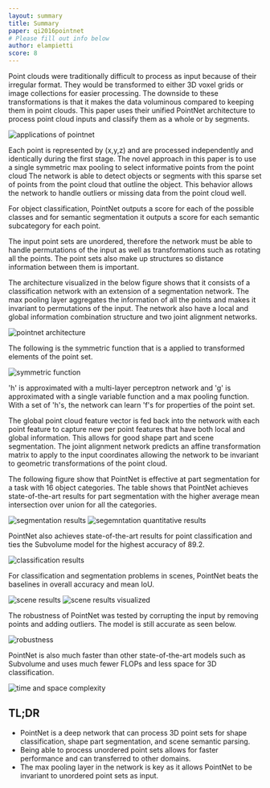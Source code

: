```yaml
---
layout: summary
title: Summary
paper: qi2016pointnet
# Please fill out info below
author: elampietti
score: 8
---
```


Point clouds were traditionally difficult to process as input because of their irregular format.
They would be transformed to either 3D voxel grids or image collections for easier processing.
The downside to these transformations is that it makes the data voluminous compared to keeping them in point clouds.
This paper uses their unified PointNet architecture to process point cloud inputs and classify them as a whole or by segments.

![applications of pointnet](https://user-images.githubusercontent.com/7085644/139198884-6e2c1d1a-427b-46b2-bfe4-7af92a2344c9.PNG)

Each point is represented by (x,y,z) and are processed independently and identically during the first stage. 
The novel approach in this paper is to use a single symmetric max pooling to select informative points from the point cloud
The network is able to detect objects or segments with this sparse set of points from the point cloud that outline the object. 
This behavior allows the network to handle outliers or missing data from the point cloud well.

For object classification, PointNet outputs a score for each of the possible classes and for semantic segmentation it outputs a score for each semantic subcategory for each point.

The input point sets are unordered, therefore the network must be able to handle permutations of the input as well as transformations such as rotating all the points.
The point sets also make up structures so distance information between them is important.

The architecture visualized in the below figure shows that it consists of a classification network with an extension of a segmentation network.
The max pooling layer aggregates the information of all the points and makes it invariant to permutations of the input.
The network also have a local and global information combination structure and two joint alignment networks.

![pointnet architecture](https://user-images.githubusercontent.com/7085644/139199188-1508e0f1-189a-4784-a2ac-56f8127678b0.PNG)

The following is the symmetric function that is a applied to transformed elements of the point set.

![symmetric function](https://user-images.githubusercontent.com/7085644/139201274-05ec4b3c-2563-4c69-9ddf-878f5c87d7f2.PNG)

'h' is approximated with a multi-layer perceptron network and 'g' is approximated with a single variable function and a max pooling function.
With a set of 'h's, the network can learn 'f's for properties of the point set.

The global point cloud feature vector is fed back into the network with each point feature to capture new per point features that have both local and global information.
This allows for good shape part and scene segmentation.
The joint alignment network predicts an affine transformation matrix to apply to the input coordinates allowing the network to be invariant to geometric transformations of the point cloud.

The following figure show that PointNet is effective at part segmentation for a task with 16 object categories.
The table shows that PointNet achieves state-of-the-art results for part segmentation with the higher average mean intersection over union for all the categories.

![segmentation results](https://user-images.githubusercontent.com/7085644/139202877-248f9ddc-bac8-434b-b3f9-f2abf62bdd7c.PNG)
![segemntation quantitative results](https://user-images.githubusercontent.com/7085644/139203261-4d272a0e-a11a-4bd4-ac89-cc15a76beb62.PNG)

PointNet also achieves state-of-the-art results for point classification and ties the Subvolume model for the highest accuracy of 89.2.

![classification results](https://user-images.githubusercontent.com/7085644/139203060-965a0560-dbe0-4685-a6cf-95e83c93c4c2.PNG)

For classification and segmentation problems in scenes, PointNet beats the baselines in overall accuracy and mean IoU.

![scene results](https://user-images.githubusercontent.com/7085644/139204127-63d75b62-b86d-485b-9c54-c0cd582abffb.PNG)
![scene results visualized](https://user-images.githubusercontent.com/7085644/139204116-93a1d0d1-e70c-4448-82cc-eda1168c5220.PNG)

The robustness of PointNet was tested by corrupting the input by removing points and adding outliers.
The model is still accurate as seen below.

![robustness](https://user-images.githubusercontent.com/7085644/139204427-bb231886-a58f-439c-ab04-872aa1766f98.PNG)

PointNet is also much faster than other state-of-the-art models such as Subvolume and uses much fewer FLOPs and less space for 3D classification.

![time and space complexity](https://user-images.githubusercontent.com/7085644/139204788-f16ea7a4-e067-4775-a8ac-ebcc6f4f6cf9.PNG)

## TL;DR
* PointNet is a deep network that can process 3D point sets for shape classification, shape part segmentation, and scene semantic parsing. 
* Being able to process unordered point sets allows for faster performance and can transferred to other domains.
* The max pooling layer in the network is key as it allows PointNet to be invariant to unordered point sets as input.
